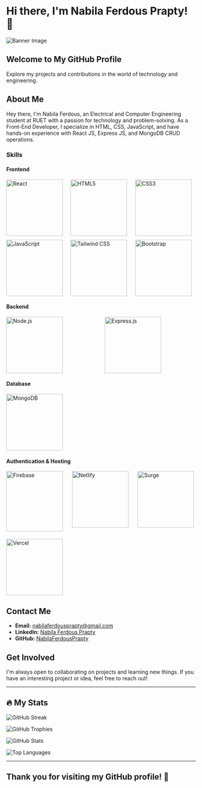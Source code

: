 # Hi there, I'm Nabila Ferdous Prapty! 👋

![Banner Image](https://i.ibb.co/w7m3zzG/output-onlinegiftools-1.gif)

## Welcome to My GitHub Profile

Explore my projects and contributions in the world of technology and engineering.

## About Me

Hey there, I'm Nabila Ferdous, an Electrical and Computer Engineering student at RUET with a passion for technology and problem-solving. As a Front-End Developer, I specialize in HTML, CSS, JavaScript, and have hands-on experience with React JS, Express JS, and MongoDB CRUD operations.

### Skills

#### Frontend

<div style="display: grid; grid-template-columns: repeat(auto-fit, minmax(150px, 1fr)); gap: 10px;">
    <img src="https://media4.giphy.com/media/RJzm826vu7WbJvBtxX/giphy.gif?cid=6c09b952yehfpm7f3rtcd302yll171oepwriu70ygwlmskh0&ep=v1_internal_gif_by_id&rid=giphy.gif&ct=s" alt="React" width="150" height="150">
    <img src="https://lordicon.com/icons/wired/flat/1321-html-5-code-language.gif" alt="HTML5" width="150" height="150">
    <img src="https://media.giphy.com/media/fsEaZldNC8A1PJ3mwp/giphy.gif" alt="CSS3" width="150" height="150">
    <img src="https://assets-v2.lottiefiles.com/a/edd9e57c-1175-11ee-923c-97d89504acf4/l26hXkGwri.gif" alt="JavaScript" width="150" height="150">
    <img src="https://trapfether.gallerycdn.vsassets.io/extensions/trapfether/tailwind-raw-reorder/3.2.0/1706903284985/Microsoft.VisualStudio.Services.Icons.Default" alt="Tailwind CSS" width="150" height="150">
    <img src="https://miro.medium.com/v2/resize:fit:512/1*6fzxZyDPD_8RRsmHpQr-vw.gif" alt="Bootstrap" width="150" height="150">
</div>

#### Backend

<div style="display: grid; grid-template-columns: repeat(auto-fit, minmax(200px, 1fr)); gap: 20px;">
    <img src="https://user-images.githubusercontent.com/97989643/224550089-f2541ade-c5c6-4afa-8538-51a8dda4e23b.gif" alt="Node.js" width="150" height="150">
    <img src="https://miro.medium.com/v2/resize:fit:1400/1*5ZLTnnDA1pHRtwXvxq_LAg.png" alt="Express.js" width="150" height="150">
</div>

#### Database

<div style="display: grid; grid-template-columns: repeat(auto-fit, minmax(150px, 1fr)); gap: 20px;">
    <img src="https://miro.medium.com/v2/resize:fit:1150/0*GTTsEc-bsWoqcOoM.gif" alt="MongoDB" width="150" height="150">
</div>

#### Authentication & Hosting

<div style="display: grid; grid-template-columns: repeat(auto-fit, minmax(150px, 1fr)); gap: 20px;">
    <img src="https://cdn.dribbble.com/users/6295/screenshots/2923288/firebaseload.gif" alt="Firebase" width="150" height="160">
    <img src="https://cdn.sanity.io/images/o0o2tn5x/production/853f17bcb1c0c264dab052006ef61fcf2893987f-1200x675.gif?" alt="Netlify" width="150" height="150">
    <img src="https://i.pinimg.com/originals/42/42/6c/42426c87c13178f2fb2c390037ddb9fa.gif" alt="Surge" width="150" height="150">
    <img src="https://miro.medium.com/v2/resize:fit:1400/0*YA1PkhijqVKXdDye.gif" alt="Vercel" width="150" height="150">
</div>

## Contact Me

- **Email:** [nabilaferdousprapty@gmail.com](mailto:nabilaferdousprapty@gmail.com)
- **LinkedIn:** [Nabila Ferdous Prapty](https://www.linkedin.com/in/nabila-ferdous-prapty/)
- **GitHub:** [NabilaFerdousPrapty](https://github.com/NabilaFerdousPrapty)

## Get Involved

I'm always open to collaborating on projects and learning new things. If you have an interesting project or idea, feel free to reach out!

---

## 🔥 My Stats

![GitHub Streak](https://github-readme-streak-stats.herokuapp.com/?user=NabilaFerdousPrapty&theme=dark&hide_border=false)

![GitHub Trophies](https://github-profile-trophy.vercel.app/?username=NabilaFerdousPrapty&theme=darkhub&no-frame=true&margin-w=15)

![GitHub Stats](https://github-readme-stats.vercel.app/api?username=NabilaFerdousPrapty&show_icons=true&theme=radical)

![Top Languages](https://github-readme-stats.vercel.app/api/top-langs/?username=NabilaFerdousPrapty&layout=compact&theme=radical)

---

## Thank you for visiting my GitHub profile! 🙌
